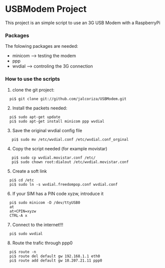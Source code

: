 # USBModem Project
This project is an simple script to use an 3G USB Modem with a RaspberryPi

### Packages
The folowing packages are needed:
- minicom --> testing the modem
- ppp
- wvdial --> controling the 3G connection

### How to use the scripts
1. clone the git project:
```
  pi$ git clone git://github.com/jalcoriza/USBModem.git
```
2. Install the packets needed:
```
  pi$ sudo apt-get update
  pi$ sudo apt-get install minicom ppp wvdial
```
3. Save the original wvdial config file
```
   pi$ sudo mv /etc/wvdial.conf /etc/wvdial.conf_orginal
```
4. Copy the script needed (for example movistar)
```
   pi$ sudo cp wvdial.movistar.conf /etc/
   pi$ sudo chown root:dialout /etc/wvdial.movistar.conf
```
5. Create a soft link
```
  pi$ cd /etc
  pi$ sudo ln -s wvdial.freedompop.conf wvdial.conf
```
6. If your SIM has a PIN code xyzw, introduce it
```
  pi$ sudo minicom -D /dev/ttyUSB0
  at
  at+CPIN=xyzw
  CTRL-A x
```
7. Connect to the internet!!!
```
  pi$ sudo wvdial
```
8. Route the trafic through ppp0
```
  pi$ route -n
  pi$ route del default gw 192.168.1.1 eth0
  pi$ route add default gw 10.207.21.11 ppp0
```

